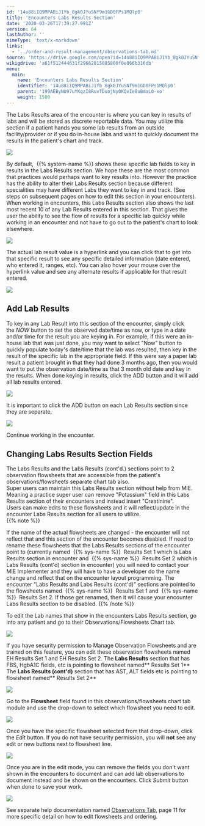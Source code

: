 ```yaml
---
id: '14u88iIQ9MPABiJ1Yb_8gk0JYuSNf9m1GD0FPs1MQlp0'
title: 'Encounters Labs Results Section'
date: '2020-03-26T17:39:27.991Z'
version: 64
lastAuthor: ''
mimeType: 'text/x-markdown'
links:
  - '../order-and-result-management/observations-tab.md'
source: 'https://drive.google.com/open?id=14u88iIQ9MPABiJ1Yb_8gk0JYuSNf9m1GD0FPs1MQlp0'
wikigdrive: 'a61f512444631f29662815085800f0e066b316db'
menu:
  main:
    name: 'Encounters Labs Results Section'
    identifier: '14u88iIQ9MPABiJ1Yb_8gk0JYuSNf9m1GD0FPs1MQlp0'
    parent: '199AEByNU97uYKqzI8RuvTDuojNy0KQvIe8uBmaL0-xo'
    weight: 1500
---
```

The Labs Results area of the encounter is where you can key in results of labs and will be stored as discrete reportable data. You may utilize this section if a patient hands you some lab results from an outside facility/provider or if you do in-house labs and want to quickly document the results in the patient's chart and track.
  
![](../encounters-labs-results-section.assets/10000201000004410000018A0F75BA674241235D.png)  

By default,  {{% system-name %}} shows these specific lab fields to key in results in the Labs Results section. We hope these are the most common that practices would perhaps want to key results into. However the practice has the ability to alter their Labs Results section because different specialities may have different Labs they want to key in and track. (See steps on subsequent pages on how to edit this section in your encounters).  
When working in encounters, this Labs Results section also shows the last most recent 10 of any Lab Results entered in this section. That gives the user the ability to see the flow of results for a specific lab quickly while working in an encounter and not have to go out to the patient's chart to look elsewhere.
  
![](../encounters-labs-results-section.assets/1000020100000406000001CBD8DB20951BE5A3E3.png)  

The actual lab result value is a hyperlink and you can click that to get into that specific result to see any specific detailed information (date entered, who entered it, ranges, etc). You can also hover your mouse over the hyperlink value and see any alternate results if applicable for that result entered.
  
![](../encounters-labs-results-section.assets/100002010000037E000000FCFA69DC813561B45D.png)  

  
## Add Lab Results  
  
To key in any Lab Result into this section of the encounter, simply click the *NOW* button to set the observed date/time as now, or type in a date and/or time for the result you are keying in. For example, if this were an in-house lab that was just done, you may want to select "Now" button to quickly populate today's date/time that the lab was resulted, then key in the result of the specific lab in the appropriate field. If this were say a paper lab result a patient brought in that they had done 3 months ago, then you would want to put the observation date/time as that 3 month old date and key in the results. When done keying in results, click the ADD button and it will add all lab results entered.
  
![](../encounters-labs-results-section.assets/100002010000032E0000007251AA1A9E10C87F6F.png)  

It is important to click the ADD button on each Lab Results section since they are separate.
  
![](../encounters-labs-results-section.assets/10000201000003470000012332784FD414ED884B.png)  

Continue working in the encounter.
  
## Changing Labs Results Section Fields  
  
The Labs Results and the Labs Results (cont'd.) sections point to 2 observation flowsheets that are accessible from the patient's observations/flowsheets separate chart tab also.  
Super users can maintain this Labs Results section without help from MIE. Meaning a practice super user can remove "Potassium" field in this Labs Results section of their encounters and instead insert "Creatinine".  
Users can make edits to these flowsheets and it will reflect/update in the encounter Labs Results section for all users to utilize.  
{{% note %}}

If the name of the actual flowsheets are changed - the encounter will not reflect that and this section of the encounter becomes disabled. If need to rename these flowsheets that the Labs Results sections of the encounter point to (currently named  {{% sys-name %}}  Results Set 1 which is Labs Results section in encounter and  {{% sys-name %}}  Results Set 2 which is Labs Results (cont'd) section in encounter) you will need to contact your MIE Implementer and they will have to have a developer do the name change and reflect that on the encounter layout programming. The encounter "Labs Results and Labs Results (cont'd)" sections are pointed to the flowsheets named  {{% sys-name %}}  Results Set 1 and  {{% sys-name %}}  Results Set 2. If those get renamed, then it will cause your encounter Labs Results section to be disabled.
{{% /note %}}

To edit the Lab names that show in the encounters Labs Results section, go into any patient and go to their Observations/Flowsheets Chart tab.
  
![](../encounters-labs-results-section.assets/1000020100000379000000D8A258BE668B5BD221.png)  

If you have security permission to Manage Observation Flowsheets and are trained on this feature, you can edit these observation flowsheets named EH Results Set 1 and EH Results Set 2.
The **Labs Results** section that has FBS, HgbA1C fields, etc is pointing to flowsheet named** Results Set 1**
The **Labs Results (cont'd)** section that has AST, ALT fields etc is pointing to flowsheet named** Results Set 2**
  
![](../encounters-labs-results-section.assets/10000201000004410000018AF57910931606AE71.png)  

Go to the **Flowsheet** field found in this observations/flowsheets chart tab module and use the drop-down to select which flowsheet you need to edit.
  
![](../encounters-labs-results-section.assets/10000201000004600000024D9CDF2BC1CD978F29.png)  

Once you have the specific flowsheet selected from that drop-down, click the *Edit* button. If you do not have security permission, you will **not** see any edit or new buttons next to flowsheet line.
  
![](../encounters-labs-results-section.assets/10000201000004B20000018BA848ECF89A3ECD91.png)  

Once you are in the edit mode, you can remove the fields you don't want shown in the encounters to document and can add lab observations to document instead and be shown on the encounters. Click *Submit* button when done to save your work.
  
![](../encounters-labs-results-section.assets/10000201000004C3000001D89CDAC6A5A9DE8373.png)  

See separate help documentation named [Observations Tab](../order-and-result-management/observations-tab.md), page 11 for more specific detail on how to edit flowsheets and ordering.
